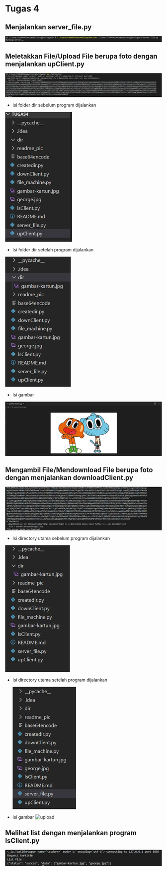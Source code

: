 # Tugas 4

## Menjalankan server_file.py
![upload](readme_pic/run_server.jpg)

## Meletakkan File/Upload File berupa foto dengan menjalankan upClient.py
![upload](readme_pic/run_upload.jpg)

* Isi folder dir sebelum program dijalankan
    
![upload](readme_pic/isi_dir.jpg) 
    
* Isi folder dir setelah program dijalankan
    
![upload](readme_pic/isi_dir2.jpg)
    
* Isi gambar
    
![upload](readme_pic/gambar1.jpg)  
     
## Mengambil File/Mendownload File berupa foto dengan menjalankan downloadClient.py
![upload](readme_pic/run_download.PNG)

* Isi directory utama sebelum program dijalankan
    
 ![upload](readme_pic/dir_utama.jpg)
    
* Isi directory utama setelah program dijalankan
    
    ![upload](readme_pic/dir_utama2.jpg)
    
* Isi gambar
    ![upload](readme_pic/gambar2.jpg)
    
## Melihat list dengan menjalankan program lsClient.py
![upload](readme_pic/run_list.jpg)
